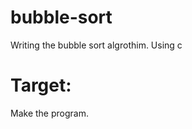 # bubble-sort
Writing the bubble sort algrothim. Using c

# Target:
Make the program. 
  
  
  
 
 
 
 
 
 
  
  
 
 
  
 
 
 
 
 
 
   
 
 
